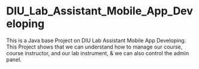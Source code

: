 # DIU_Lab_Assistant_Mobile_App_Developing
This is a Java base Project on DIU Lab Assistant Mobile App Developing. This Project shows that we can understand how to manage our course, course instructor, and our lab instrument, &amp; we can also control the admin panel.
